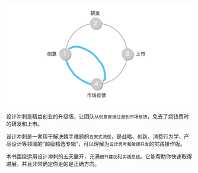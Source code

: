 ![image](https://github.com/huabinzhang427/my-reading/blob/master/%E8%AE%BE%E8%AE%A1%E5%86%B2%E5%88%BA/images/WX20181018-232805%402x.png)

设计冲刺是精益创业的升级版，让团队`从创意直接过渡到市场反馈`，免去了烧钱费时的研发和上市。

设计冲刺是一套用于解决棘手难题的`五天式流程`，是战略、创新、消费行为学、产品设计等领域的“超级精选专辑”，可以理解为`设计思考和敏捷开发`的实践操作版。

本书围绕运用设计冲刺的五天展开，充满`细节建议`和`实践总结`。它能帮助你快速取得进展，并且非常确定你走的是正确方向。

